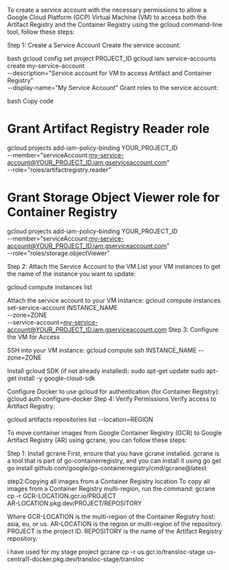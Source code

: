 To create a service account with the necessary permissions to allow a Google Cloud Platform (GCP) Virtual Machine (VM) to access both the Artifact Registry and the Container Registry using the gcloud command-line tool, follow these steps:

Step 1: Create a Service Account
Create the service account:

bash
gcloud config set project PROJECT_ID
gcloud iam service-accounts create my-service-account \
    --description="Service account for VM to access Artifact and Container Registry" \
    --display-name="My Service Account"
Grant roles to the service account:

bash
Copy code
# Grant Artifact Registry Reader role
gcloud projects add-iam-policy-binding YOUR_PROJECT_ID \
    --member="serviceAccount:my-service-account@YOUR_PROJECT_ID.iam.gserviceaccount.com" \
    --role="roles/artifactregistry.reader"

# Grant Storage Object Viewer role for Container Registry
gcloud projects add-iam-policy-binding YOUR_PROJECT_ID \
    --member="serviceAccount:my-service-account@YOUR_PROJECT_ID.iam.gserviceaccount.com" \
    --role="roles/storage.objectViewer"

Step 2: Attach the Service Account to the VM
List your VM instances to get the name of the instance you want to update:

gcloud compute instances list


Attach the service account to your VM instance:
gcloud compute instances set-service-account INSTANCE_NAME \
    --zone=ZONE \
    --service-account=my-service-account@YOUR_PROJECT_ID.iam.gserviceaccount.com
Step 3: Configure the VM for Access

SSH into your VM instance:
gcloud compute ssh INSTANCE_NAME --zone=ZONE

Install gcloud SDK (if not already installed):
sudo apt-get update
sudo apt-get install -y google-cloud-sdk

Configure Docker to use gcloud for authentication (for Container Registry):
gcloud auth configure-docker
Step 4: Verify Permissions
Verify access to Artifact Registry:

gcloud artifacts repositories list --location=REGION

To move container images from Google Container Registry (GCR) to Google Artifact Registry (AR) using gcrane, you can follow these steps:

Step 1: Install gcrane
First, ensure that you have gcrane installed. gcrane is a tool that is part of go-containerregistry, and you can install it using go get
go install github.com/google/go-containerregistry/cmd/gcrane@latest

step2:Copying all images from a Container Registry location
To copy all images from a Container Registry multi-region, run the command:
gcrane cp -r GCR-LOCATION.gcr.io/PROJECT \
AR-LOCATION.pkg.dev/PROJECT/REPOSITORY

Where
GCR-LOCATION is the multi-region of the Container Registry host: asia, eu, or us.
AR-LOCATION is the region or multi-region of the repository.
PROJECT is the project ID.
REPOSITORY is the name of the Artifact Registry repository.

i have used for my stage project
gcrane cp -r us.gcr.io/transloc-stage us-central1-docker.pkg.dev/transloc-stage/transloc




